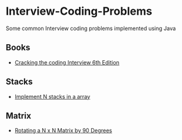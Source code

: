 # Interview-Coding-Problems
Some common Interview coding problems implemented using Java

## Books
- [Cracking the coding Interview 6th Edition](https://drive.google.com/file/d/1SSFgP4PlNgqXBWxa5PcyCMmOUhtsyTJt/view?usp=sharing)

## Stacks
- [Implement N stacks in a array](/Stacks/NStacks.java)

## Matrix
- [Rotating a N x N Matrix by 90 Degrees](/Matrix/MatrixRotation.java)
